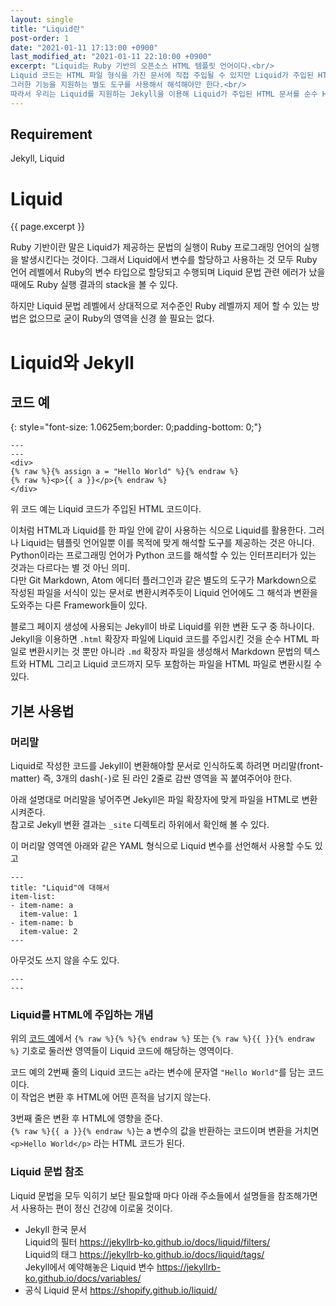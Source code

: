 ```yaml
---
layout: single
title: "Liquid란"
post-order: 1
date: "2021-01-11 17:13:00 +0900"
last_modified_at: "2021-01-11 22:10:00 +0900"
excerpt: "Liquid는 Ruby 기반의 오픈소스 HTML 템플릿 언어이다.<br/>
Liquid 코드는 HTML 파일 형식을 가진 문서에 직접 주입될 수 있지만 Liquid가 주입된 HTML 코드를 해석하려면
그러한 기능을 지원하는 별도 도구를 사용해서 해석해야만 한다.<br/>
따라서 우리는 Liquid를 지원하는 Jekyll을 이용해 Liquid가 주입된 HTML 문서를 순수 HTML로 변환한다."
---
```

## Requirement

Jekyll, Liquid

# Liquid

{{ page.excerpt }}

Ruby 기반이란 말은 Liquid가 제공하는 문법의 실행이 Ruby 프로그래밍 언어의 실행을 발생시킨다는 것이다.
그래서 Liquid에서 변수를 할당하고 사용하는 것 모두 Ruby 언어 레벨에서 Ruby의 변수 타입으로 할당되고 수행되며
Liquid 문법 관련 에러가 났을때에도 Ruby 실행 결과의 stack을 볼 수 있다.

하지만 Liquid 문법 레벨에서 상대적으로 저수준인 Ruby 레벨까지 제어 할 수 있는 방법은 없으므로
굳이 Ruby의 영역을 신경 쓸 필요는 없다.

# Liquid와 Jekyll

## 코드 예
{: style="font-size: 1.0625em;border: 0;padding-bottom: 0;"}

```liquid
---
---
<div>
{% raw %}{% assign a = "Hello World" %}{% endraw %}
{% raw %}<p>{{ a }}</p>{% endraw %}
</div>
```

위 코드 예는 Liquid 코드가 주입된 HTML 코드이다.<br/>

이처럼 HTML과 Liquid를 한 파일 안에 같이 사용하는 식으로 Liquid를 활용한다.
그러나 Liquid는 템플릿 언어일뿐 이를 목적에 맞게 해석할 도구를 제공하는 것은 아니다.
<span class="md-monologue">Python이라는 프로그래밍 언어가 Python 코드를 해석할 수 있는 인터프리터가 있는 것과는
다르다는 별 것 아닌 의미.</span><br/>
다만 Git Markdown, Atom 에디터 플러그인과 같은 별도의 도구가
Markdown으로 작성된 파일을 서식이 있는 문서로 변환시켜주듯이
Liquid 언어에도 그 해석과 변환을 도와주는 다른 Framework들이 있다.

블로그 페이지 생성에 사용되는 Jekyll이 바로 Liquid를 위한 변환 도구 중 하나이다.
Jekyll을 이용하면 `.html` 확장자 파일에 Liquid 코드를 주입시킨 것을 순수 HTML 파일로 변환시키는 것 뿐만 아니라
`.md` 확장자 파일을 생성해서 Markdown 문법의 텍스트와 HTML 그리고 Liquid 코드까지
모두 포함하는 파일을 HTML 파일로 변환시킬 수 있다.

## 기본 사용법

### 머리말

Liquid로 작성한 코드를 Jekyll이 변환해야할 문서로 인식하도록 하려면 머리말(front-matter)
즉, 3개의 dash(<kbd>-</kbd>)로 된 라인 2줄로 감싼 영역을 꼭 붙여주어야 한다.

아래 설명대로 머리말을 넣어주면 Jekyll은 파일 확장자에 맞게 파일을 HTML로 변환시켜준다.<br/>
참고로 Jekyll 변환 결과는 `_site` 디렉토리 하위에서 확인해 볼 수 있다.

이 머리말 영역엔 아래와 같은 YAML 형식으로 Liquid 변수를 선언해서 사용할 수도 있고

```liquid
---
title: "Liquid"에 대해서
item-list:
- item-name: a
  item-value: 1
- item-name: b
  item-value: 2
---
```

 아무것도 쓰지 않을 수도 있다.

 ```liquid
 ---
 ---
 ```

### Liquid를 HTML에 주입하는 개념

위의 [코드 예](#코드-예)에서
`{% raw %}{% %}{% endraw %}` 또는 `{% raw %}{{ }}{% endraw %}` 기호로 둘러싼 영역들이 Liquid 코드에 해당하는 영역이다.

코드 예의 2번째 줄의 Liquid 코드는 `a`라는 변수에 문자열 `"Hello World"`를 담는 코드이다.<br/>
이 작업은 변환 후 HTML에 어떤 흔적을 남기지 않는다.

3번째 줄은 변환 후 HTML에 영향을 준다.<br/>
`{% raw %}{{ a }}{% endraw %}`는 a 변수의 값을 반환하는 코드이며
변환을 거치면 `<p>Hello World</p>` 라는 HTML 코드가 된다.

### Liquid 문법 참조

Liquid 문법을 모두 익히기 보단 필요할때 마다 아래 주소들에서 설명들을 참조해가면서 사용하는 편이 정신 건강에 이로울 것이다.
* Jekyll 한국 문서<br/>
    Liquid의 필터 <https://jekyllrb-ko.github.io/docs/liquid/filters/><br/>
    Liquid의 태그 <https://jekyllrb-ko.github.io/docs/liquid/tags/><br/>
    Jekyll에서 예약해놓은 Liquid 변수 <https://jekyllrb-ko.github.io/docs/variables/>
* 공식 Liquid 문서 <https://shopify.github.io/liquid/>

